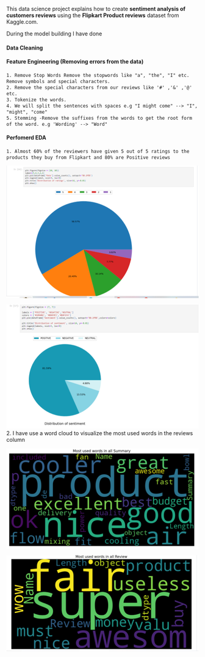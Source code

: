 This data science project explains how to create **sentiment analysis of customers reviews** using
the **Flipkart Product reviews** dataset from Kaggle.com.

During the model building I have done
#### Data Cleaning
#### Feature Engineering (Removing errors from the data)
    1. Remove Stop Words Remove the stopwords like "a", "the", "I" etc. Remove symbols and special characters.
    2. Remove the special characters from our reviews like '#' ,'&' ,'@' etc.
    3. Tokenize the words. 
    4. We will split the sentences with spaces e.g "I might come" --> "I", "might", "come"
    5. Stemming -Remove the suffixes from the words to get the root form of the word. e.g 'Wording' --> "Word"
#### Perfomerd EDA
    1. Almost 60% of the reviewers have given 5 out of 5 ratings to the products they buy from Flipkart and 80% are Positive reviews
    
![Rating!](https://github.com/rahul77777/Customer_Review_Sentiment_Analysis/blob/main/Rating.PNG)

![Sentiments!](https://github.com/rahul77777/Customer_Review_Sentiment_Analysis/blob/main/Sentiments.PNG)
    2. I have use a word cloud to visualize the most used words in the reviews column

![WordCloud!](https://github.com/rahul77777/Customer_Review_Sentiment_Analysis/blob/main/word%20cloud.PNG)

![WordCloud1!](https://github.com/rahul77777/Customer_Review_Sentiment_Analysis/blob/main/word%20cloud1.PNG)
  
